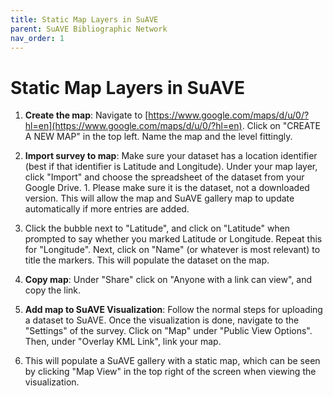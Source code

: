 ```yaml
---
title: Static Map Layers in SuAVE
parent: SuAVE Bibliographic Network
nav_order: 1
---
```


# Static Map Layers in SuAVE

1. **Create the map**: Navigate to [https://www.google.com/maps/d/u/0/?hl=en](https://www.google.com/maps/d/u/0/?hl=en). Click on "CREATE A NEW MAP" in the top left. Name the map and the level fittingly.

2. **Import survey to map**: Make sure your dataset has a location identifier (best if that identifier is Latitude and Longitude). Under your map layer, click "Import" and choose the spreadsheet of the dataset from your Google Drive. 
          1. Please make sure it is the dataset, not a downloaded version. This will allow the map and SuAVE gallery map to update automatically if more entries are added.

3. Click the bubble next to "Latitude", and click on "Latitude" when prompted to say whether you marked Latitude or Longitude. Repeat this for "Longitude". Next, click on "Name" (or whatever is most relevant) to title the markers. This will populate the dataset on the map.

4. **Copy map**: Under "Share" click on "Anyone with a link can view", and copy the link.

5. **Add map to SuAVE Visualization**: Follow the normal steps for uploading a dataset to SuAVE. Once the visualization is done, navigate to the "Settings" of the survey. Click on "Map" under "Public View Options". Then, under "Overlay KML Link", link your map.

6. This will populate a SuAVE gallery with a static map, which can be seen by clicking "Map View" in the top right of the screen when viewing the visualization.

